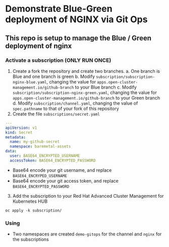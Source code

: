 # Demonstrate Blue-Green deployment of NGINX via Git Ops

## This repo is setup to manage the Blue / Green deployment of nginx
### Activate a subscription (ONLY RUN ONCE)
1. Create a fork the repository and create two branches.
  a. One branch is Blue and one branch is green
  b. Modify `subscription/subscription-nginx-blue.yaml`, changing the value for `apps.open-cluster-management.io/github-branch` to your Blue branch
  c. Modify `subscription/subscription-nginx-green.yaml`, changing the value for `apps.open-cluster-management.io/github-branch` to your Green branch
  d. Modify `subscription/channel.yaml`, changing the value of `spec.pathname` to that of your fork of this repository
2. Create the file `subscriptions/secret.yaml`
```yaml
---
apiVersion: v1
kind: Secret
metadata:
  name: my-github-secret
  namespace: baremetal-assets
data:
  user: BASE64_ENCRYPTED_USERNAME
  accessToken: BASE64_ENCRYPTED_PASSWORD
```
  - Base64 encode your git username, and replace `BASE64_ENCRYPED_USERNAME`
  - Base64 encode your git access token, and replace `BASE64_ENCRYPTED_PASSWORD`
3. Add the subscription to your Red Hat Advanced Cluster Management for Kubernetes HUB
```
oc apply -k subscription/
```
### Using
- Two namespaces are created `demo-gitops` for the channel and `nginx` for the subscriptions

